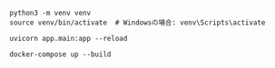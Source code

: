 ```
python3 -m venv venv
source venv/bin/activate  # Windowsの場合: venv\Scripts\activate
```

```
uvicorn app.main:app --reload
```

```
docker-compose up --build
```